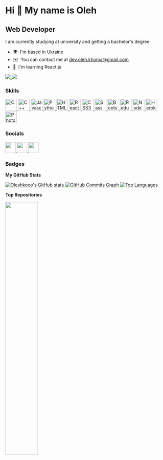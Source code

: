 # Hi 👋 My name is Oleh


## Web Developer



I am currently studying at university and getting a bachelor's degree



-   🌍  I'm based in Ukraine
-   ✉️  You can contact me at [dev.oleh.khoma@gmail.com](mailto:dev.oleh.khoma@gmail.com)
-   🧠  I'm learning React.js



<a href="https://www.twitter.com/OlehKhoma" target="_blank" rel="noreferrer">
    <img src="https://img.shields.io/twitter/follow/OlehKhoma?logo=twitter&style=for-the-badge&color=0891b2&labelColor=1c1917" />
</a>
<a href="https://www.github.com/Oleshkooo" target="_blank" rel="noreferrer">
    <img src="https://img.shields.io/github/followers/Oleshkooo?logo=github&style=for-the-badge&color=0891b2&labelColor=1c1917"/>
</a>



### Skills

<p align="left">
    <a href="https://docs.microsoft.com/en-us/cpp/?view=msvc-170" target="_blank" rel="noreferrer">
        <img
            src="https://raw.githubusercontent.com/danielcranney/readme-generator/main/public/icons/skills/c-colored.svg"
            width="36"
            height="36"
            alt="C"
        />
    </a>
    <a href="https://docs.microsoft.com/en-us/cpp/?view=msvc-170" target="_blank" rel="noreferrer">
        <img
            src="https://raw.githubusercontent.com/danielcranney/readme-generator/main/public/icons/skills/cplusplus-colored.svg"
            width="36"
            height="36"
            alt="C++"
        />
    </a>
    <a href="https://developer.mozilla.org/en-US/docs/Web/JavaScript" target="_blank" rel="noreferrer" >
        <img
            src="https://raw.githubusercontent.com/danielcranney/readme-generator/main/public/icons/skills/javascript-colored.svg"
            width="36"
            height="36"
            alt="Javascript"
        />
    </a>
    <a href="https://www.python.org/" target="_blank" rel="noreferrer">
        <img
            src="https://raw.githubusercontent.com/danielcranney/readme-generator/main/public/icons/skills/python-colored.svg"
            width="36"
            height="36"
            alt="Python"
        />
    </a>
    <a href="https://developer.mozilla.org/en-US/docs/Glossary/HTML5" target="_blank" rel="noreferrer" >
        <img
            src="https://raw.githubusercontent.com/danielcranney/readme-generator/main/public/icons/skills/html5-colored.svg"
            width="36"
            height="36"
            alt="HTML5"
        />
    </a>
    <a href="https://reactjs.org/" target="_blank" rel="noreferrer">
        <img
            src="https://raw.githubusercontent.com/danielcranney/readme-generator/main/public/icons/skills/react-colored.svg"
            width="36"
            height="36"
            alt="React"
        />
    </a>
    <a href="https://www.w3.org/TR/CSS/#css" target="_blank" rel="noreferrer">
        <img
            src="https://raw.githubusercontent.com/danielcranney/readme-generator/main/public/icons/skills/css3-colored.svg"
            width="36"
            height="36"
            alt="CSS3"
        />
    </a>
    <a href="https://sass-lang.com/" target="_blank" rel="noreferrer">
        <img
            src="https://raw.githubusercontent.com/danielcranney/readme-generator/main/public/icons/skills/sass-colored.svg"
            width="36"
            height="36"
            alt="Sass"
        />
    </a>
    <a href="https://getbootstrap.com/" target="_blank" rel="noreferrer">
        <img
            src="https://raw.githubusercontent.com/danielcranney/readme-generator/main/public/icons/skills/bootstrap-colored.svg"
            width="36"
            height="36"
            alt="Bootstrap"
        />
    </a>
    <a href="https://redux.js.org/" target="_blank" rel="noreferrer">
        <img
            src="https://raw.githubusercontent.com/danielcranney/readme-generator/main/public/icons/skills/redux-colored.svg"
            width="36"
            height="36"
            alt="Redux"
        />
    </a>
    <a href="https://nodejs.org/en/" target="_blank" rel="noreferrer">
        <img
            src="https://raw.githubusercontent.com/danielcranney/readme-generator/main/public/icons/skills/nodejs-colored.svg"
            width="36"
            height="36"
            alt="NodeJS"
        />
    </a>
    <a href="https://www.heroku.com/" target="_blank" rel="noreferrer">
        <img
            src="https://raw.githubusercontent.com/danielcranney/readme-generator/main/public/icons/skills/heroku-colored.svg"
            width="36"
            height="36"
            alt="Heroku"
        />
    </a>
    <a href="https://www.adobe.com/uk/products/photoshop.html" target="_blank" rel="noreferrer">
        <img
            src="https://raw.githubusercontent.com/danielcranney/readme-generator/main/public/icons/skills/photoshop-colored.svg"
            width="36"
            height="36"
            alt="Photoshop"
        />
    </a>
</p>



### Socials

<p align="left">
    <a href="https://www.github.com/Oleshkooo" target="_blank" rel="noreferrer">
        <img
            src="https://raw.githubusercontent.com/danielcranney/readme-generator/main/public/icons/socials/github.svg"
            width="32"
            height="32"/>
    </a>
    <a href="http://www.instagram.com/_.oleshko_o" target="_blank" rel="noreferrer">
        <img
            src="https://raw.githubusercontent.com/danielcranney/readme-generator/main/public/icons/socials/instagram.svg"
            width="32"
            height="32"/>
    </a>
    <a href="https://www.twitter.com/OlehKhoma" target="_blank" rel="noreferrer">
        <img
            src="https://raw.githubusercontent.com/danielcranney/readme-generator/main/public/icons/socials/twitter.svg"
            width="32"
            height="32"/>
    </a>
</p>


### Badges

<b>My GitHub Stats</b>

<a href="http://www.github.com/Oleshkooo" align="left">
    <img
        src="https://github-readme-stats.vercel.app/api?username=Oleshkooo&show_icons=true&hide=prs,issues,&count_private=true&title_color=0891b2&text_color=ffffff&icon_color=0891b2&bg_color=1c1917&hide_border=true&show_icons=true"
        alt="Oleshkooo's GitHub stats"
    />
</a>
<a href="http://www.github.com/Oleshkooo" align="left">
    <img
        src="https://activity-graph.herokuapp.com/graph?username=Oleshkooo&bg_color=1c1917&color=ffffff&line=0891b2&point=ffffff&area_color=1c1917&area=true&hide_border=true&custom_title=GitHub%20Commits%20Graph"
        alt="GitHub Commits Graph"
    />
</a>
<a href="https://github.com/Oleshkooo" align="left">
    <img
        src="https://github-readme-stats.vercel.app/api/top-langs/?username=Oleshkooo&langs_count=10&title_color=0891b2&text_color=ffffff&icon_color=0891b2&bg_color=1c1917&hide_border=true&locale=en&custom_title=Top%20%Languages"
        alt="Top Languages"
    />
</a>

<b>Top Repositories</b>

<div width="100%" align="center">
    <a href="https://github.com/Oleshkooo/cpace" align="left">
        <img
            align="left"
            width="45%"
            src="https://github-readme-stats.vercel.app/api/pin/?username=Oleshkooo&repo=cpace&title_color=0891b2&text_color=ffffff&icon_color=0891b2&bg_color=1c1917&hide_border=true&locale=en"
        />
    </a>
</div>
<br /><br /><br /><br /><br /><br /><br />
